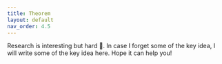 ```yaml
---
title: Theorem
layout: default
nav_order: 4.5
---
```


Research is interesting but hard :hugs:. In case I forget some of the key idea, I will
write some of the key idea here. Hope it can help you!


